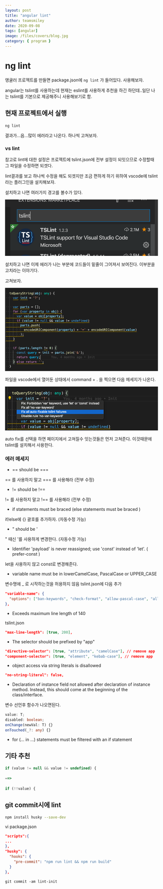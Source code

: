 ```yaml
---
layout: post
title: "angular lint"
author: teamsmiley
date: 2020-09-08
tags: [angular]
image: /files/covers/blog.jpg
category: { program }
---
```


# ng lint

앵귤러 프로젝트를 만들면 package.json에 `ng lint` 가 들어있다. 사용해보자.

angular는 tslint를 사용하는데 현재는 eslint를 사용하게 추천을 하긴 하던데..일단 나는 tslint를 기본으로 제공해주니 사용해보기로 함.

## 현재 프로젝트에서 실행

`ng lint`

결과가...음...많이 에러라고 나온다. 하나씩 고쳐보자.

### vs lint

참고로 lint에 대한 설정은 프로젝트에 tslint.json에 전부 설정이 되잇으므로 수정할때 그 파일을 수정하면 되겟다.

lint결과를 보고 하나씩 수정을 해도 되겟지만 조금 편하게 하기 위하여 vscode에 tslint라는 플러그인을 설치해보자.

설치하고 나면 여러가지 경고를 볼수가 있다.

![](./images/2020-09-08-10-51-01.png)

설치하고 나면 이제 에러가 나는 부분에 코드들이 밑줄이 그어져서 보여진다. 이부분을 고치라는 이야기다.

고쳐보자.

![](./images/2020-09-08-10-52-41.png)

파일을 vscode에서 열어둔 상태에서 command + . 을 찍으면 다음 메세지가 나온다.

![](./images/2020-09-08-10-55-07.png)

auto fix를 선택을 하면 페이지에서 고쳐질수 잇는것들은 먼저 고쳐준다. 이것때문에 tslint를 설치해서 사용한다.

### 에러 메세지

- == should be ===

== 를 사용하지 말고 === 를 사용해라 (전부 수정)

- != should be !==

!= 를 사용하지 말고 !== 를 사용해라 (전부 수정)

- if statements must be braced (else statements must be braced )

if/else에 {} 괄호를 추가하자. (자동수정 가능)

- " should be '

" 때신 '를 사용하게 변경한다. (자동수정 가능)

- Identifier 'payload' is never reassigned; use 'const' instead of 'let'. ( prefer-const )

let을 사용하지 않고 const로 변경해준다.

- variable name must be in lowerCamelCase, PascalCase or UPPER_CASE

변수명에 \_ 로 시작하는것을 허용하지 않음 tslint.json에 다음 추가

```json
"variable-name": {
  "options": ["ban-keywords", "check-format", "allow-pascal-case", "allow-leading-underscore"]
},
```

- Exceeds maximum line length of 140

tslint.json

```json
"max-line-length": [true, 200],
```

- The selector should be prefixed by "app"

```json
"directive-selector": [true, "attribute", "camelCase"], // remove app
"component-selector": [true, "element", "kebab-case"], // remove app
```

- object access via string literals is disallowed

```json
"no-string-literal": false,
```

- Declaration of instance field not allowed after declaration of instance method. Instead, this should come at the beginning of the class/interface.

변수 선언후 함수가 나오면된다.

```ts
value: T;
disabled: boolean;
onChange(newVal: T) {}
onTouched(_?: any) {}
```

- for (... in ...) statements must be filtered with an if statement

## 기타 추천

```ts
if (value != null && value != undefined) {

==>

if (!!value) {
```

## git commit시에 lint

```bash
npm install husky --save-dev
```

vi package.json

```json
"scripts":{
...
},
"husky": {
  "hooks": {
    "pre-commit": "npm run lint && npm run build"
  }
},
```

```
git commit -am lint-init
```
